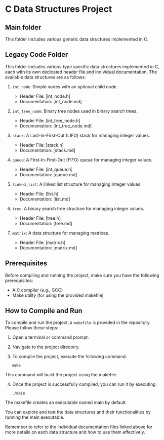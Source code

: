 # C Data Structures Project

## Main folder
This folder includes various generic data structures implemented in C. 

## Legacy Code Folder
This folder includes various type specific data structures implemented in C, each with its own dedicated header file and individual documentation. The available data structures are as follows:

1. `int_node`: Simple nodes with an optional child node.

   - Header File: [int_node.h]
   - Documentation: [int_node.md]

2. `int_tree_node`: Binary tree nodes used in binary search trees.

   - Header File: [int_tree_node.h]
   - Documentation: [int_tree_node.md]

3. `stack`: A Last-In-First-Out (LIFO) stack for managing integer values.

   - Header File: [stack.h]
   - Documentation: [stack.md]

4. `queue`: A First-In-First-Out (FIFO) queue for managing integer values.

   - Header File: [int_queue.h]
   - Documentation: [queue.md]

5. `linked_list`: A linked list structure for managing integer values.

   - Header File: [list.h]
   - Documentation: [list.md]

6. `tree`: A binary search tree structure for managing integer values.
   - Header File: [tree.h]
   - Documentation: [tree.md]

7. `matrix`: A data structure for managing matrices.

   - Header File: [matrix.h]
   - Documentation: [matrix.md]

## Prerequisites

Before compiling and running the project, make sure you have the following prerequisites:

- A C compiler (e.g., GCC)
- Make utility (for using the provided makefile)

## How to Compile and Run

To compile and run the project, a `makefile` is provided in the repository. Please follow these steps:

1. Open a terminal or command prompt.

2. Navigate to the project directory.

3. To compile the project, execute the following command:

```shell
   make
```

This command will build the project using the makefile.

4. Once the project is successfully compiled, you can run it by executing:

```shell
   ./main
```

The makefile creates an executable named main by default.

You can explore and test the data structures and their functionalities by running the main executable.

Remember to refer to the individual documentation files linked above for more details on each data structure and how to use them effectively.
